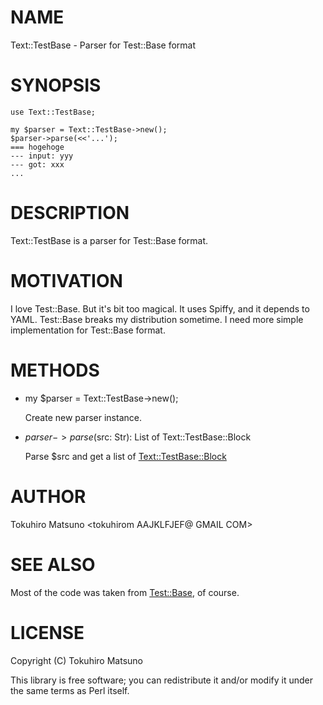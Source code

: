 # NAME

Text::TestBase - Parser for Test::Base format

# SYNOPSIS

    use Text::TestBase;

    my $parser = Text::TestBase->new();
    $parser->parse(<<'...');
    === hogehoge
    --- input: yyy
    --- got: xxx
    ...

# DESCRIPTION

Text::TestBase is a parser for Test::Base format.

# MOTIVATION

I love Test::Base. But it's bit too magical. It uses Spiffy, and it depends to YAML.
Test::Base breaks my distribution sometime. I need more simple implementation for Test::Base format.

# METHODS

- my $parser = Text::TestBase->new();

    Create new parser instance.

- $parser->parse($src: Str): List of Text::TestBase::Block

    Parse $src and get a list of [Text::TestBase::Block](http://search.cpan.org/perldoc?Text::TestBase::Block)

# AUTHOR

Tokuhiro Matsuno <tokuhirom AAJKLFJEF@ GMAIL COM>

# SEE ALSO

Most of the code was taken from [Test::Base](http://search.cpan.org/perldoc?Test::Base), of course.

# LICENSE

Copyright (C) Tokuhiro Matsuno

This library is free software; you can redistribute it and/or modify
it under the same terms as Perl itself.
